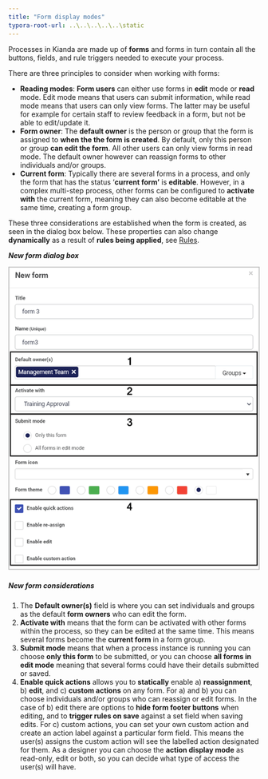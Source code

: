 ```yaml
---
title: "Form display modes"
typora-root-url: ..\..\..\..\..\static
---
```


Processes in Kianda are made up of **forms** and forms in turn contain all the buttons, fields, and rule triggers needed to execute your process.

There are three principles to consider when working with forms:

- **Reading modes**: **Form users** can either use forms in **edit** mode or **read** mode. Edit mode means that users can submit information, while read mode means that users can only view forms. The latter may be useful for example for certain staff to review feedback in a form, but not be able to edit/update it.
- **Form owner**: The **default owner** is the person or group that the form is assigned to **when the the form is created**. By default, only this person or group **can edit the form**. All other users can only view forms in read mode. The default owner however can reassign forms to other individuals and/or groups.
- **Current form**: Typically there are several forms in a process, and only the form that has the status ‘**current form’** is **editable**. However, in a complex multi-step process, other forms can be configured to **activate with** the current form, meaning they can also become editable at the same time, creating a form group.

These three considerations are established when the form is created, as seen in the dialog box below. These properties can also change **dynamically** as a result of **rules being applied**, see [Rules](/docs/platform/rules/).

***New form dialog box***

![New form dialog box](/images/newformsegments-1.gif)

##### New form considerations

1. The **Default owner(s)** field is where you can set individuals and groups as the default **form owners** who can edit the form.
2. **Activate with** means that the form can be activated with other forms within the process, so they can be edited at the same time. This means several forms become the **current form** in a form group.
3. **Submit mode** means that when a process instance is running you can choose **only this form** to be submitted, or you can choose **all forms in edit mode** meaning that several forms could have their details submitted or saved.
4. **Enable quick actions** allows you to **statically** enable a) **reassignment**, b) **edit**, and c) **custom actions** on any form. For a) and b) you can choose individuals and/or groups who can reassign or edit forms. In the case of b) edit there are options to **hide form footer buttons** when editing, and to **trigger rules on save** against a set field when saving edits. For c) custom actions, you can set your own custom action and create an action label against a particular form field. This means the user(s) assigns the custom action will see the labelled action designated for them. As a designer you can choose the **action display mode** as read-only, edit or both, so you can decide what type of access the user(s) will have.

